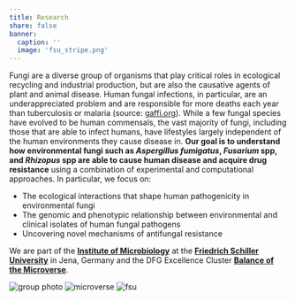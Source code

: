 ```yaml
---
title: Research
share: false
banner:
  caption: ''
  image: 'fsu_stripe.png'
---
```



Fungi are a diverse group of organisms that play critical roles in ecological recycling and industrial production, but are also the causative agents of plant and animal disease. Human fungal infections, in particular, are an underappreciated problem and are responsible for more deaths each year than tuberculosis or malaria (source: [gaffi.org](https://gaffi.org)). While a few fungal species have evolved to be human commensals, the vast majority of fungi, including those that are able to infect humans, have lifestyles largely independent of the human environments they cause disease in. **Our goal is to understand how environmental fungi such as *Aspergillus fumigatus*, *Fusarium* spp, and *Rhizopus* spp are able to cause human disease and acquire drug resistance** using a combination of experimental and computational approaches. In particular, we focus on:

- The ecological interactions that shape human pathogenicity in environmental fungi
- The genomic and phenotypic relationship between environmental and clinical isolates of human fungal pathogens
- Uncovering novel mechanisms of antifungal resistance

We are part of the **[Institute of Microbiology](https://www.mikrobiologie.uni-jena.de/en)** at the **[Friedrich Schiller University](https://www.uni-jena.de)** in Jena, Germany and the DFG Excellence Cluster **[Balance of the Microverse](https://www.microverse-cluster.de/en/)**. 

![group photo](group_excited.jpeg)
![microverse](microverse_s.png)
![fsu](fsu_black_s.png)